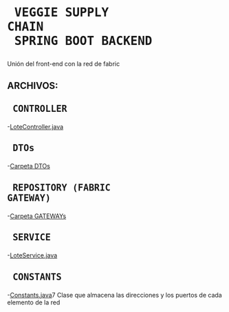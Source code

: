 # <pre>             VEGGIE SUPPLY CHAIN<br>        SPRING BOOT BACKEND
Unión del front-end con la red de fabric
                    
##  ARCHIVOS:
## <pre>            CONTROLLER
-[LoteController.java](https://github.com/AkilinoGit/backendBSM/blob/main/src/main/java/com/clases/gateway/controller/LoteController.java)
## <pre>            DTOs
-[Carpeta DTOs](https://github.com/AkilinoGit/backendBSM/tree/main/src/main/java/com/clases/gateway/dto)
## <pre>            REPOSITORY (FABRIC GATEWAY)
-[Carpeta GATEWAYs](https://github.com/AkilinoGit/backendBSM/tree/main/src/main/java/com/clases/gateway/repository)
## <pre>            SERVICE
-[LoteService.java](https://github.com/AkilinoGit/backendBSM/blob/main/src/main/java/com/clases/gateway/service/LoteService.java)
## <pre>            CONSTANTS
-[Constants.java](https://github.com/AkilinoGit/backendBSM/blob/main/src/main/java/com/clases/gateway/utils/Constants.java)7
Clase que almacena las direcciones y los puertos de cada elemento de la red

